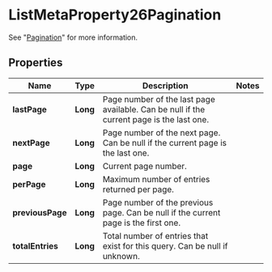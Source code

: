

# ListMetaProperty26Pagination

See \"[Pagination](https://docs.hetzner.cloud)\" for more information.

## Properties

| Name | Type | Description | Notes |
|------------ | ------------- | ------------- | -------------|
|**lastPage** | **Long** | Page number of the last page available. Can be null if the current page is the last one. |  |
|**nextPage** | **Long** | Page number of the next page. Can be null if the current page is the last one. |  |
|**page** | **Long** | Current page number. |  |
|**perPage** | **Long** | Maximum number of entries returned per page. |  |
|**previousPage** | **Long** | Page number of the previous page. Can be null if the current page is the first one. |  |
|**totalEntries** | **Long** | Total number of entries that exist for this query. Can be null if unknown. |  |



